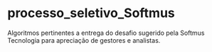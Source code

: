# processo_seletivo_Softmus
Algoritmos pertinentes a entrega do desafio sugerido pela Softmus Tecnologia para apreciação de gestores e analistas.
